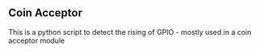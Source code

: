 ## Coin Acceptor
This is a python script to detect the rising of GPIO - mostly used in a coin acceptor module